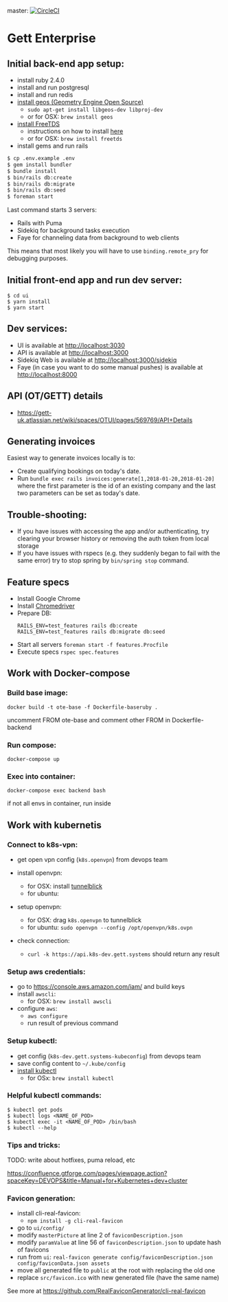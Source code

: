 master: [![CircleCI](https://circleci.com/gh/GettUK/gett_ui.svg?style=svg&circle-token=8eb8bc8b9194461aa307d861c888ed53e5bb641c)](https://circleci.com/gh/GettUK/gett_ui)

# Gett Enterprise

## Initial back-end app setup:

- install ruby 2.4.0
- install and run postgresql
- install and run redis
- [install geos (Geometry Engine Open Source)](https://trac.osgeo.org/geos/)
  - `sudo apt-get install libgeos-dev libproj-dev`
  - or for OSX: `brew install geos`
- [install FreeTDS](http://www.freetds.org/)
  - instructions on how to install [here](https://github.com/rails-sqlserver/tiny_tds#install)
  - or for OSX: `brew install freetds`
- install gems and run rails

```sh
$ cp .env.example .env
$ gem install bundler
$ bundle install
$ bin/rails db:create
$ bin/rails db:migrate
$ bin/rails db:seed
$ foreman start
```

Last command starts 3 servers:
- Rails with Puma
- Sidekiq for background tasks execution
- Faye for channeling data from background to web clients

This means that most likely you will have to use `binding.remote_pry` for debugging
purposes.

## Initial front-end app and run dev server:

```
$ cd ui
$ yarn install
$ yarn start
```

## Dev services:

- UI is available at [http://localhost:3030](http://localhost:3030)
- API is available at [http://localhost:3000](http://localhost:3000)
- Sidekiq Web is available at [http://localhost:3000/sidekiq](http://localhost:3000/sidekiq)
- Faye (in case you want to do some manual pushes) is available at [http://localhost:8000](http://localhost:8000)

## API (OT/GETT) details
- https://gett-uk.atlassian.net/wiki/spaces/OTUI/pages/569769/API+Details

## Generating invoices
Easiest way to generate invoices locally is to:
- Create qualifying bookings on today's date.
- Run `bundle exec rails invoices:generate[1,2018-01-20,2018-01-20]` where the
  first parameter is the id of an existing company and the last two parameters
  can be set as today's date.

## Trouble-shooting:

- If you have issues with accessing the app and/or authenticating, try clearing
  your browser history or removing the auth token from local storage
- If you have issues with rspecs (e.g. they suddenly began to fail with the same error) try to stop spring by `bin/spring stop` command.

## Feature specs
- Install Google Chrome
- Install [Chromedriver](https://sites.google.com/a/chromium.org/chromedriver/downloads)
- Prepare DB:
    ```
    RAILS_ENV=test_features rails db:create
    RAILS_ENV=test_features rails db:migrate db:seed
    ```
- Start all servers `foreman start -f features.Procfile`
- Execute specs `rspec spec.features`


## Work with Docker-compose

### Build base image:
```
docker build -t ote-base -f Dockerfile-baseruby .
```
uncomment FROM ote-base and comment other FROM in Dockerfile-backend

### Run compose:
```
docker-compose up
```

### Exec into container:
```
docker-compose exec backend bash
```
if not all envs in container, run inside


## Work with kubernetis

### Connect to k8s-vpn:

- get open vpn config (`k8s.openvpn`) from devops team
- install openvpn:
  - for OSX: install [tunnelblick](https://tunnelblick.net)
  - for ubuntu:
- setup openvpn:
  - for OSX: drag `k8s.openvpn` to tunnelblick
  - for ubuntu: `sudo openvpn --config /opt/openvpn/k8s.ovpn`

- check connection:
  - `curl -k https://api.k8s-dev.gett.systems` should return any result

### Setup aws credentials:
- go to https://console.aws.amazon.com/iam/ and build keys
- install `awscli`:
  - for OSX: `brew install awscli`
- configure `aws`:
  - `aws configure`
  - run result of previous command

### Setup kubectl:

- get config (`k8s-dev.gett.systems-kubeconfig`) from devops team
- save config content to ```~/.kube/config```
- [install kubectl](https://kubernetes.io/docs/tasks/tools/install-kubectl/#install-kubectl)
  - for OSx: `brew install kubectl`

### Helpful kubectl commands:
```
$ kubectl get pods
$ kubectl logs <NAME_OF_POD>
$ kubectl exec -it <NAME_OF_POD> /bin/bash
$ kubectl --help
```

### Tips and tricks:

TODO: write about hotfixes, puma reload, etc

https://confluence.gtforge.com/pages/viewpage.action?spaceKey=DEVOPS&title=Manual+for+Kubernetes+dev+cluster

### Favicon generation:

- install cli-real-favicon:
   - `npm install -g cli-real-favicon`
- go to `ui/config/`
- modify `masterPicture` at line 2 of `faviconDescription.json`
- modify `paramValue` at line 56 of `faviconDescription.json` to update hash of favicons
- run from `ui`: `real-favicon generate config/faviconDescription.json config/faviconData.json assets`
- move all generated file to `public` at the root with replacing the old one
- replace `src/favicon.ico` with new generated file (have the same name)

See more at https://github.com/RealFaviconGenerator/cli-real-favicon
